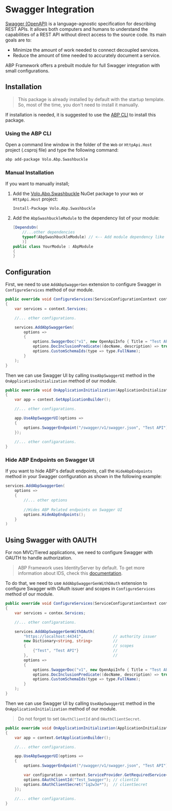 # Swagger Integration

[Swagger (OpenAPI)](https://swagger.io/) is a language-agnostic specification for describing REST APIs. It allows both computers and humans to understand the capabilities of a REST API without direct access to the source code. Its main goals are to:

- Minimize the amount of work needed to connect decoupled services.
- Reduce the amount of time needed to accurately document a service.

ABP Framework offers a prebuilt module for full Swagger integration with small configurations. 

## Installation

> This package is already installed by default with the startup template. So, most of the time, you don't need to install it manually.

If installation is needed, it is suggested to use the [ABP CLI](https://docs.abp.io/en/abp/latest/CLI) to install this package.

### Using the ABP CLI

Open a command line window in the folder of the `Web` or `HttpApi.Host` project (.csproj file) and type the following command:

```bash
abp add-package Volo.Abp.Swashbuckle
```

### Manual Installation

If you want to manually install;

1. Add the [Volo.Abp.Swashbuckle](https://www.nuget.org/packages/Volo.Abp.Swashbuckle) NuGet package to your `Web` or `HttpApi.Host` project:

   `Install-Package Volo.Abp.Swashbuckle`

2. Add the `AbpSwashbuckleModule` to the dependency list of your module:

   ```csharp
   [DependsOn(
       //...other dependencies
       typeof(AbpSwashbuckleModule) // <-- Add module dependency like that
       )]
   public class YourModule : AbpModule
   {
   }
   ```

## Configuration

First, we need to use `AddAbpSwaggerGen` extension to configure Swagger in `ConfigureServices` method of our module.

```csharp
public override void ConfigureServices(ServiceConfigurationContext context)
{
    var services = context.Services;

    //... other configurations.

    services.AddAbpSwaggerGen(
        options =>
        {
            options.SwaggerDoc("v1", new OpenApiInfo { Title = "Test API", Version = "v1" });
            options.DocInclusionPredicate((docName, description) => true);
            options.CustomSchemaIds(type => type.FullName);
        }
    );
}
```

Then we can use Swagger UI by calling `UseAbpSwaggerUI` method in the `OnApplicationInitialization` method of our module.

```csharp
public override void OnApplicationInitialization(ApplicationInitializationContext context)
{
    var app = context.GetApplicationBuilder();

    //... other configarations.

    app.UseAbpSwaggerUI(options =>
    {
        options.SwaggerEndpoint("/swagger/v1/swagger.json", "Test API");
    });
    
    //... other configarations.
}
```

### Hide ABP Endpoints on Swagger UI

If you want to hide ABP's default endpoints, call the `HideAbpEndpoints` method in your Swagger configuration as shown in the following example:

```csharp
services.AddAbpSwaggerGen(
    options => 
    {
        //... other options
        
        //Hides ABP Related endpoints on Swagger UI
        options.HideAbpEndpoints();
    }
)
```

## Using Swagger with OAUTH

For non MVC/Tiered applications, we need to configure Swagger with OAUTH to handle authorization.  

> ABP Framework uses IdentityServer by default. To get more information about IDS, check this [documentation](https://docs.abp.io/en/abp/latest/Modules/IdentityServer). 



To do that, we need to use `AddAbpSwaggerGenWithOAuth` extension to configure Swagger with OAuth issuer and scopes in `ConfigureServices` method of our module.

```csharp
public override void ConfigureServices(ServiceConfigurationContext context)
{
    var services = contex.Services;

    //... other configarations.

    services.AddAbpSwaggerGenWithOAuth(
        "https://localhost:44341",             // authority issuer
        new Dictionary<string, string>         //
        {                                      // scopes
            {"Test", "Test API"}               //
        },                                     //
        options =>
        {
            options.SwaggerDoc("v1", new OpenApiInfo { Title = "Test API", Version = "v1" });
            options.DocInclusionPredicate((docName, description) => true);
            options.CustomSchemaIds(type => type.FullName);
        }
    );
}
```

Then we can use Swagger UI by calling `UseAbpSwaggerUI` method in the `OnApplicationInitialization` method of our module.

> Do not forget to set `OAuthClientId` and `OAuthClientSecret`.


```csharp
public override void OnApplicationInitialization(ApplicationInitializationContext context)
{
    var app = context.GetApplicationBuilder();

    //... other configarations.

    app.UseAbpSwaggerUI(options =>
    {
        options.SwaggerEndpoint("/swagger/v1/swagger.json", "Test API");

        var configuration = context.ServiceProvider.GetRequiredService<IConfiguration>();
        options.OAuthClientId("Test_Swagger"); // clientId
        options.OAuthClientSecret("1q2w3e*");  // clientSecret
    });
    
    //... other configarations.
}
```